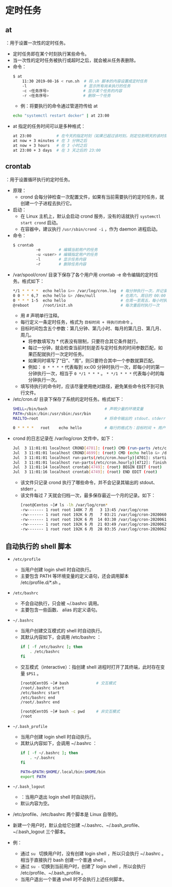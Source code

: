 # 定时任务

## at

：用于设置一次性的定时任务。
- 定时任务即在某个时刻执行某些命令。
- 当一次性的定时任务被执行或超时之后，就会被从任务表删除。
- 命令：
    ```sh
    $ at
        11:30 2019-08-16 < run.sh  # 将.sh 脚本的内容设置成定时任务
        -l                         # 显示所有尚未执行的任务
        -c <任务序号>               # 显示某个任务的内容
        -r <任务序号>               # 删除一个任务
    ```
    - 例：将要执行的命令通过管道符传给 at
    ```sh
    echo "systemctl restart docker" | at 23:00
    ```
- at 指定的任务时间可以是多种格式：
    ```sh
    at 23:00           # 在今天的指定时刻（如果已超过该时刻，则定位到明天的该时刻）
    at now + 3 minutes # 在 3 分钟之后
    at now + 3 hours   # 在 3 小时之后
    at 23:00 + 3 days  # 在 3 天之后的 23:00
    ```

## crontab

：用于设置循环执行的定时任务。
- 原理：
  - crond 会每分钟检查一次配置文件，如果有当前需要执行的定时任务，就创建一个子进程去执行它。
- 启动：
  - 在 Linux 主机上，默认会启动 crond 服务，没有的话就执行 `systemctl start crond` 启动。
  - 在容器中，建议执行 `/usr/sbin/crond -i` ，作为 daemon 进程启动。
- 命令：
    ```sh
    $ crontab
              -e        # 编辑当前用户的任务
              -u <user> # 编辑指定用户的任务
              -l        # 显示任务内容
              -r        # 删除任务内容
    ```
- /var/spool/cron/ 目录下保存了各个用户用 crontab -e 命令编辑的定时任务。格式如下：
    ```sh
    */1 * * * *  echo hello &>> /var/log/cron.log  # 每分钟执行一次，并记录输出内容
    0 0 * * 6,7  echo hello &> /dev/null           # 在周六、周日的 00:00 时刻执行任务，并丢弃输出
    0 * * * 1-5  echo hello                        # 在周一至周五，每小时执行一次任务
    @reboot      /root/init.sh                     # 每次重启时执行一次
    ```
    - 用 # 声明单行注释。
    - 每行定义一条定时任务，格式为 ` 目标时间 + 待执行的命令 ` 。
    - 目标时间包含五个参数：第几分钟、第几小时、每月的第几日、第几月、周几。
      - 将参数填写为 * 代表没有限制，只要符合其它条件就行。
      - 每过一分钟，就会检查当前时刻是否与定时任务的时间参数匹配，如果匹配就执行一次定时任务。
      - 如果同时填写了“日”、“周”，则只要符合其中一个参数就算匹配。
      - 例如：
        `0 * * * *` 代表每到 xx:00 分钟时执行一次，即每小时的第一分钟执行一次，相当于 `0 */1 * * *` 。
        `* */1 * * *` 代表每小时的每分钟执行一次。
    - 填写待执行的命令时，应该尽量使用绝对路径，避免某些命令找不到可执行文件。
- /etc/cron.d/ 目录下保存了系统的定时任务。格式如下：
    ```sh
    SHELL=/bin/bash                         # 声明少量的环境变量
    PATH=/sbin:/bin:/usr/sbin:/usr/bin
    MAILTO=root                             # 将命令输出的 stdout、stderr 发送到邮箱 /var/mail/root

    0 * * * *   root    echo hello          # 每行的格式为：目标时间 + 用户 + 待执行的命令
    ```
- crond 的日志记录在 /var/log/cron 文件中，如下：
    ```sh
    Jul  3 11:01:01 localhost CROND[4701]: (root) CMD (run-parts /etc/cron.hourly)    # 执行 /etc/cron.hourly
    Jul  3 11:01:01 localhost CROND[4699]: (root) CMD (echo hello &> /dev/null)       # 执行用户自定义的任务
    Jul  3 11:01:01 localhost run-parts(/etc/cron.hourly)[4701]: starting 0anacron
    Jul  3 11:01:01 localhost run-parts(/etc/cron.hourly)[4712]: finished 0anacron
    Jul  3 11:01:14 localhost crontab[4749]: (root) BEGIN EDIT (root)                 # root 用户执行了 crontab -e 命令
    Jul  3 11:01:16 localhost crontab[4749]: (root) END EDIT (root)
    ```
  - 该文件只记录 crond 执行了哪些命令，并不会记录其输出的 stdout、stderr 。
  - 该文件每过 7 天就会归档一次，最多保存最近一个月的记录。如下：
    ```sh
    [root@Centos ~]# ls -lh /var/log/cron*
    -rw------- 1 root root 148K 7 月   3 13:45 /var/log/cron
    -rw------- 1 root root 192K 6 月   7 03:21 /var/log/cron-20200607
    -rw------- 1 root root 192K 6 月  14 03:30 /var/log/cron-20200614
    -rw------- 1 root root 192K 6 月  21 03:49 /var/log/cron-20200621
    -rw------- 1 root root 192K 6 月  28 03:35 /var/log/cron-20200628
    ```

## 自动执行的 shell 脚本

- `/etc/profile`
  - 当用户创建 login shell 时自动执行。
  - 主要包含 PATH 等环境变量的定义语句，还会调用脚本 /etc/profile.d/*.sh 。

- `/etc/bashrc`
  - 不会自动执行，只会被 ~/.bashrc 调用。
  - 主要包含一些函数、 alias 的定义语句。

- `~/.bashrc`
  - 当用户创建交互模式的 shell 时自动执行。
  - 其默认内容如下，会调用 /etc/bashrc ：
    ```sh
    if [ -f /etc/bashrc ]; then
        . /etc/bashrc
    fi
    ```
  - 交互模式（interactive）：指创建 shell 进程时打开了其终端，此时存在变量 `$PS1` 。
    ```sh
    [root@CentOS ~]# bash            # 交互模式
    /root/.bashrc start
    /etc/bashrc start
    /etc/bashrc end
    /root/.bashrc end
    ```
    ```sh
    [root@CentOS ~]# bash -c pwd     # 非交互模式
    /root
    ```

- `~/.bash_profile`
  - 当用户创建 login shell 时自动执行。
  - 其默认内容如下，会调用 ~/.bashrc ：
    ```sh
    if [ -f ~/.bashrc ]; then
        . ~/.bashrc
    fi

    PATH=$PATH:$HOME/.local/bin:$HOME/bin
    export PATH
    ```

- `~/.bash_logout`
  - ：当用户退出 login shell 时自动执行。
  - 默认内容为空。

- /etc/profile、/etc/bashrc 两个脚本是 Linux 自带的。
- 新建一个用户时，默认会给它创建 ~/.bashrc、~/.bash_profile、~/.bash_logout 三个脚本。

- 例：
  - 通过 `su ` 切换用户时，没有创建 login shell ，所以只会执行 ~/.bashrc 。相当于直接执行 bash 创建一个普通 shell 。
  - 通过 `su -` 切换到当前用户时，创建了 login shell ，所以会执行 /etc/profile、~/.bash_profile 。
  - 当用户退出一个普通 shell 时不会执行上述任何脚本。
